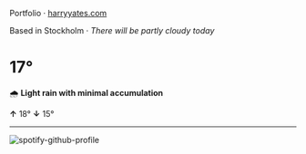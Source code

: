 Portfolio · [harryyates.com](https://harryyates.com)

<!-- WEATHER_START -->
Based in Stockholm · *There will be partly cloudy today*

# 17°
🌧️ **Light rain with minimal accumulation**

**↑** 18° **↓** 15°

---
<!-- WEATHER_END -->

<p align="left">
  <a>
    <img src="https://spotify-github-profile.kittinanx.com/api/view?uid=bigbello&cover_image=true&theme=natemoo-re&show_offline=true&background_color=121212&interchange=false&bar_color=53b14f&bar_color_cover=false" alt="spotify-github-profile">
  </a>
</p>